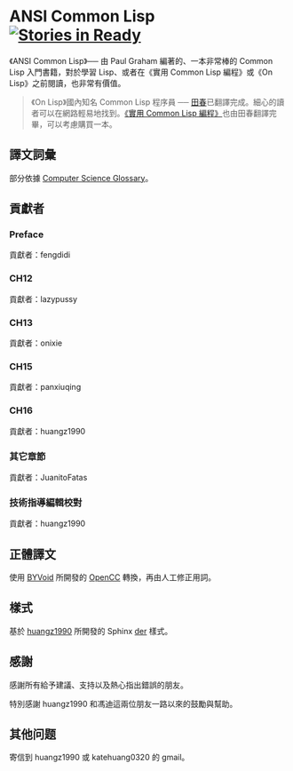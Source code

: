 # ANSI Common Lisp [![Stories in Ready](https://badge.waffle.io/acl-translation/acl-chinese.png)](http://waffle.io/acl-translation/acl-chinese)

《ANSI Common Lisp》── 由 Paul Graham 編著的、一本非常棒的 Common Lisp 入門書籍，對於學習 Lisp、或者在《實用 Common Lisp 編程》或《On Lisp》之前閱讀，也非常有價值。

> 《On Lisp》國內知名 Common Lisp 程序員 ── [田春](http://tianchunbinghe.blog.163.com)已翻譯完成。細心的讀者可以在網路輕易地找到。[《實用 Common Lisp 編程》](http://www.ituring.com.cn/book/742)也由田春翻譯完畢，可以考慮購買一本。

## 譯文詞彙

部分依據 [Computer Science Glossary](https://github.com/JuanitoFatas/Computer-Science-Glossary)。

## 貢獻者

### Preface

貢獻者：fengdidi

### CH12

貢獻者：lazypussy

### CH13

貢獻者：onixie

### CH15

貢獻者：panxiuqing

### CH16

貢獻者：huangz1990

### 其它章節

貢獻者：JuanitoFatas

### 技術指導編輯校對

貢獻者：huangz1990

## 正體譯文

使用 [BYVoid][byv] 所開發的 [OpenCC][occ] 轉換，再由人工修正用詞。

## 樣式

基於 [huangz1990](https://github.com/huangz1990) 所開發的 Sphinx [der](https://github.com/huangz1990/der) 樣式。

## 感謝

感謝所有給予建議、支持以及熱心指出錯誤的朋友。

特別感謝 huangz1990 和馮迪這兩位朋友一路以來的鼓勵與幫助。

## 其他问题

寄信到 huangz1990 或 katehuang0320 的 gmail。


[byv]: https://github.com/byvoid
[occ]: https://github.com/byvoid/opencc
